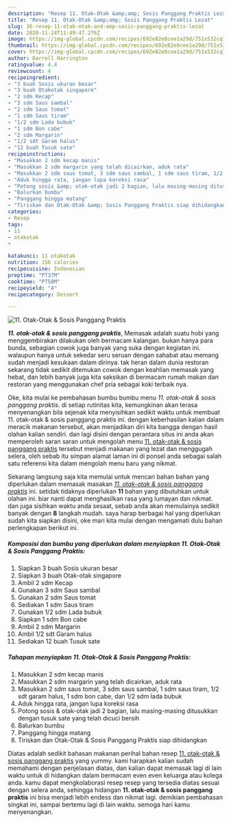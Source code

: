 ```yaml
---
description: "Resep 11. Otak-Otak &amp;amp; Sosis Panggang Praktis Lezat"
title: "Resep 11. Otak-Otak &amp;amp; Sosis Panggang Praktis Lezat"
slug: 36-resep-11-otak-otak-and-amp-sosis-panggang-praktis-lezat
date: 2020-11-24T11:49:47.276Z
image: https://img-global.cpcdn.com/recipes/692e82e8cee1a29d/751x532cq70/11-otak-otak-sosis-panggang-praktis-foto-resep-utama.jpg
thumbnail: https://img-global.cpcdn.com/recipes/692e82e8cee1a29d/751x532cq70/11-otak-otak-sosis-panggang-praktis-foto-resep-utama.jpg
cover: https://img-global.cpcdn.com/recipes/692e82e8cee1a29d/751x532cq70/11-otak-otak-sosis-panggang-praktis-foto-resep-utama.jpg
author: Darrell Harrington
ratingvalue: 4.4
reviewcount: 4
recipeingredient:
- "3 buah Sosis ukuran besar"
- "3 buah Otakotak singapore"
- "2 sdm Kecap"
- "3 sdm Saus sambal"
- "2 sdm Saus tomat"
- "1 sdm Saus tiram"
- "1/2 sdm Lada bubuk"
- "1 sdm Bon cabe"
- "2 sdm Margarin"
- "1/2 sdt Garam halus"
- "12 buah Tusuk sate"
recipeinstructions:
- "Masukkan 2 sdm kecap manis"
- "Masukkan 2 sdm margarin yang telah dicairkan, aduk rata"
- "Masukkan 2 sdm saus tomat, 3 sdm saus sambal, 1 sdm saus tiram, 1/2 sdt garam halus, 1 sdm bon cabe, dan 1/2 sdm lada bubuk"
- "Aduk hingga rata, jangan lupa koreksi rasa"
- "Potong sosis &amp; otak-otak jadi 2 bagian, lalu masing-masing ditusukkan dengan tusuk sate yang telah dicuci bersih"
- "Balurkan bumbu"
- "Panggang hingga matang"
- "Tiriskan dan Otak-Otak &amp; Sosis Panggang Praktis siap dihidangkan"
categories:
- Resep
tags:
- 11
- otakotak
- 

katakunci: 11 otakotak  
nutrition: 156 calories
recipecuisine: Indonesian
preptime: "PT37M"
cooktime: "PT58M"
recipeyield: "4"
recipecategory: Dessert

---
```



![11. Otak-Otak &amp; Sosis Panggang Praktis](https://img-global.cpcdn.com/recipes/692e82e8cee1a29d/751x532cq70/11-otak-otak-sosis-panggang-praktis-foto-resep-utama.jpg)

<b><i>11. otak-otak &amp; sosis panggang praktis</i></b>, Memasak adalah suatu hobi yang menggembirakan dilakukan oleh bermacam kalangan. bukan hanya para bunda, sebagian cowok juga banyak yang suka dengan kegiatan ini. walaupun hanya untuk sekedar seru seruan dengan sahabat atau memang sudah menjadi kesukaan dalam dirinya. tak heran dalam dunia restoran sekarang tidak sedikit ditemukan cowok dengan keahlian memasak yang hebat, dan lebih banyak juga kita saksikan di bermacam rumah makan dan restoran yang menggunakan chef pria sebagai koki terbaik nya.

Oke, kita mulai ke pembahasan bumbu bumbu menu <i>11. otak-otak &amp; sosis panggang praktis</i>. di setiap rutinitas kita, kemungkinan akan terasa menyenangkan bila sejenak kita menyisihkan sedikit waktu untuk membuat 11. otak-otak &amp; sosis panggang praktis ini. dengan keberhasilan kalian dalam meracik makanan tersebut, akan menjadikan diri kita bangga dengan hasil olahan kalian sendiri. dan lagi disini dengan perantara situs ini anda akan memperoleh saran saran untuk mengolah menu <u>11. otak-otak &amp; sosis panggang praktis</u> tersebut menjadi makanan yang lezat dan menggugah selera, oleh sebab itu simpan alamat laman ini di ponsel anda sebagai salah satu referensi kita dalam mengolah menu baru yang nikmat.




Sekarang langsung saja kita memulai untuk mencari bahan bahan yang diperlukan dalam memasak masakan <u><i>11. otak-otak &amp; sosis panggang praktis</i></u> ini. setidak tidaknya diperlukan <b>11</b> bahan yang dibutuhkan untuk olahan ini. biar nanti dapat menghasilkan rasa yang lumayan dan nikmat. dan juga sisihkan waktu anda sesaat, sebab anda akan memulainya sedikit banyak dengan <b>8</b> langkah mudah. saya harap berbagai hal yang diperlukan sudah kita siapkan disini, oke mari kita mulai dengan mengamati dulu bahan perlengkapan berikut ini.

<!--inarticleads1-->

##### Komposisi dan bumbu yang diperlukan dalam menyiapkan 11. Otak-Otak &amp; Sosis Panggang Praktis:

1. Siapkan 3 buah Sosis ukuran besar
1. Siapkan 3 buah Otak-otak singapore
1. Ambil 2 sdm Kecap
1. Gunakan 3 sdm Saus sambal
1. Gunakan 2 sdm Saus tomat
1. Sediakan 1 sdm Saus tiram
1. Gunakan 1/2 sdm Lada bubuk
1. Siapkan 1 sdm Bon cabe
1. Ambil 2 sdm Margarin
1. Ambil 1/2 sdt Garam halus
1. Sediakan 12 buah Tusuk sate




<!--inarticleads2-->

##### Tahapan menyiapkan 11. Otak-Otak &amp; Sosis Panggang Praktis:

1. Masukkan 2 sdm kecap manis
1. Masukkan 2 sdm margarin yang telah dicairkan, aduk rata
1. Masukkan 2 sdm saus tomat, 3 sdm saus sambal, 1 sdm saus tiram, 1/2 sdt garam halus, 1 sdm bon cabe, dan 1/2 sdm lada bubuk
1. Aduk hingga rata, jangan lupa koreksi rasa
1. Potong sosis &amp; otak-otak jadi 2 bagian, lalu masing-masing ditusukkan dengan tusuk sate yang telah dicuci bersih
1. Balurkan bumbu
1. Panggang hingga matang
1. Tiriskan dan Otak-Otak &amp; Sosis Panggang Praktis siap dihidangkan




Diatas adalah sedikit bahasan makanan perihal bahan resep <u>11. otak-otak &amp; sosis panggang praktis</u> yang yummy. kami harapkan kalian sudah memahami dengan penjelasan diatas, dan kalian dapat memasak lagi di lain waktu untuk di hidangkan dalam bermacam even even keluarga atau kolega anda. kamu dapat mengkolaborasi resep resep yang tersedia diatas sesuai dengan selera anda, sehingga hidangan <b>11. otak-otak &amp; sosis panggang praktis</b> ini bisa menjadi lebih endess dan nikmat lagi. demikian pembahasan singkat ini, sampai bertemu lagi di lain waktu. semoga hari kamu menyenangkan.
